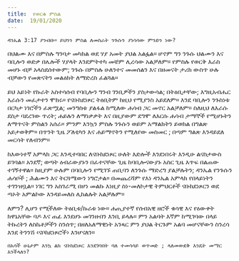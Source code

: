 ```yaml
---
title:  የወርቁ ምስል
date:  19/01/2020
---
```


`ዳንኤል 3:17 ያንብቡ። ይህንን ምስል ለመስራት ንጉሱን ያነሳሳው ምንድን ነው?`

በህልሙ እና በምስሉ ግንባታ መካከል ወደ ሃያ አመት ያህል አልፏል። ሆኖም ግን ንጉሱ ህልሙን እና ባቢሎን ወድቃ በሌሎች ሃያላት እንደምትተካ መቼም ሊረሳው አልቻለም። የምስሉ የወርቅ እራስ መሆኑ ብቻ አላስደሰተውም; ንጉሱ በምስሉ ሁለንተና መመሰልን እና በዘመናት ታሪክ ውስጥ ሁሉ ብቻውን የመጽናትን መልዕክት ለማድረስ ፈልጓል።

ይህ አይነት የኩራት አስተሳሰብ የባቢሎን ግንብ ገንቢዎችን ያስታውሳል; በትዕቢታቸው; እግዚአብሔር እራሱን መፈታተን ሞከሩ። የናቡከደነጾር ትዕቢትም ከዚህ የሚያንስ አይደለም። እንደ ባቢሎን ንጉስነቱ በርካታ ነገሮችን ፈጽሟል; መንግስቱ ያልፋል ከሚለው ሐሳብ ጋር መኖር አልቻለም። ስለዚህ ለእራሱ ደስታ ባደረገው ጥረት; ሐይሉን ለማነቃቃት እና በዚያውም ደግሞ ለእርሱ ሐሳብ ታማኞች የሚሆኑትን ለማጥናት ምስልን አሰራ። ምንም እንኳን ምስሉ ንጉሱን ወይም አማልክትን ይወክል በግልጽ አይታወቅም። በጥንት ጊዜ ፖለቲካን እና ሐይማኖትን የሚለየው መስመር ; በጣም ግልጽ እንዳይደለ መርሳት የለብንም።

ከእውነተኛ አምላክ ጋር እንዲተባበር ለናቡከደነጾር ሁለት እድሎች እንደነበሩት እንዲሁ ልናስታውስ ይገባል። አንደኛ; ወጣት ዕብራውያኑን በፈተናቸው ጊዜ ከባቢሎናውያኑ አስር ጊዜ እጥፍ በልጠው ተገኝተዋል። ከዚያም ሁሉም በባቢሎን የሚገኙ ጠቢባን ለንጉሱ ማድረግ ያልቻሉትን; ዳንኤል የንጉሱን ሐሳቦች ; ሕልሙን እና ትርጓሜውን ነግሮታል። በመጨረሻም የእነ ዳንኤል አምላክ የበላይነትን ተገንዝቧል። ነገር ግን አስገራሚ በሆነ መልኩ እነዚያ ስነ-መለኮታዊ ትምህርቶች ናቡከደነጾርን ወደ ጣኦት አምልኮው እንዳይመለስ ሊከልሉት አልቻሉም።

ለምን? ሊሆን የሚችለው ትዕቢቱ/ኩራቱ ነው። ሐጢያተኛ የሰብአዊ ዘሮች ቁሳዊ እና       የዕውቀት ክዋኔአቸው ባዶ እና ጠፊ እንደሆኑ መገንዘብን እንቢ ይላሉ። ምን አልባት እኛም ከሚገባው በላይ ትኩረትን ለስኬቶቻችን ስንሰጥ; በዘለአለማዊነት አንጻር ምን ያህል ትርጉም አልባ መሆናቸውን ስንረሳ እንደ ትንንሽ ‹ናቦከደነጾሮች› እንሆናለን።

`በአሳች ሁኔታም እንኳ ልክ ናቡከደነጾር እንደገባበት ባለ ተመሳሳይ ወጥመድ ; ላለመውደቅ እንዴት መማር እንችላለን?`